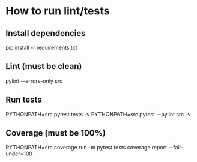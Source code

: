 # How to run lint/tests

## Install dependencies

pip install -r requirements.txt

## Lint (must be clean)

pylint --errors-only src

## Run tests

PYTHONPATH=src pytest tests -v
PYTHONPATH=src pytest --pylint src -v

## Coverage (must be 100%)

PYTHONPATH=src coverage run -m pytest tests
coverage report --fail-under=100
